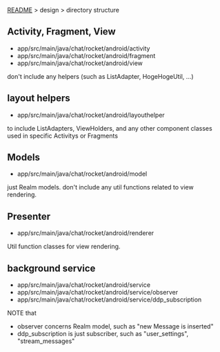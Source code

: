 [README](README.md) > design > directory structure

## Activity, Fragment, View

* app/src/main/java/chat/rocket/android/activity
* app/src/main/java/chat/rocket/android/fragment
* app/src/main/java/chat/rocket/android/view

don't include any helpers (such as ListAdapter, HogeHogeUtil, ...)


## layout helpers

* app/src/main/java/chat/rocket/android/layouthelper

to include ListAdapters, ViewHolders, and any other component classes used in specific Activitys or Fragments


## Models

* app/src/main/java/chat/rocket/android/model

just Realm models. don't include any util functions related to view rendering.

## Presenter

* app/src/main/java/chat/rocket/android/renderer

Util function classes for view rendering.


## background service

* app/src/main/java/chat/rocket/android/service
* app/src/main/java/chat/rocket/android/service/observer
* app/src/main/java/chat/rocket/android/service/ddp_subscription

NOTE that 

* observer concerns Realm model, such as "new Message is inserted"
* ddp_subscription is just subscriber, such as "user_settings", "stream_messages"